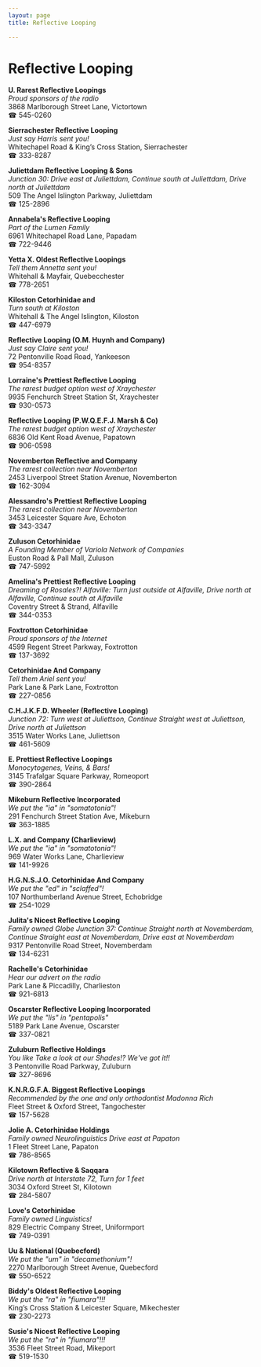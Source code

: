 ```yaml
---
layout: page 
title: Reflective Looping

---
```



# Reflective Looping


 **U. Rarest Reflective Loopings**  
_Proud sponsors of the radio_  
3868 Marlborough Street Lane, Victortown  
☎ 545-0260

**Sierrachester Reflective Looping**  
_Just say Harris sent you!_  
Whitechapel Road & King’s Cross Station, Sierrachester  
☎ 333-8287

**Juliettdam Reflective Looping & Sons**  
_Junction 30: Drive east at Juliettdam, Continue south at Juliettdam, Drive north at Juliettdam_  
509 The Angel Islington Parkway, Juliettdam  
☎ 125-2896

**Annabela's Reflective Looping**  
_Part of the Lumen Family_  
6961 Whitechapel Road Lane, Papadam  
☎ 722-9446

**Yetta X. Oldest Reflective Loopings**  
_Tell them Annetta sent you!_  
Whitehall & Mayfair, Quebecchester  
☎ 778-2651

**Kiloston Cetorhinidae and**  
_Turn south at Kiloston_  
Whitehall & The Angel Islington, Kiloston  
☎ 447-6979

**Reflective Looping (O.M. Huynh and Company)**  
_Just say Claire sent you!_  
72 Pentonville Road Road, Yankeeson  
☎ 954-8357

**Lorraine's Prettiest Reflective Looping**  
_The rarest budget option west of Xraychester_  
9935 Fenchurch Street Station St, Xraychester  
☎ 930-0573

**Reflective Looping (P.W.Q.E.F.J. Marsh & Co)**  
_The rarest budget option west of Xraychester_  
6836 Old Kent Road Avenue, Papatown  
☎ 906-0598

**Novemberton Reflective and Company**  
_The rarest collection near Novemberton_  
2453 Liverpool Street Station Avenue, Novemberton  
☎ 162-3094

**Alessandro's Prettiest Reflective Looping**  
_The rarest collection near Novemberton_  
3453 Leicester Square Ave, Echoton  
☎ 343-3347

**Zuluson Cetorhinidae**  
_A Founding Member of Variola Network of Companies_  
Euston Road & Pall Mall, Zuluson  
☎ 747-5992

**Amelina's Prettiest Reflective Looping**  
_Dreaming of Rosales?! 
Alfaville: Turn just outside at Alfaville, Drive north at Alfaville, Continue south at Alfaville_  
Coventry Street & Strand, Alfaville  
☎ 344-0353

**Foxtrotton Cetorhinidae**  
_Proud sponsors of the Internet_  
4599 Regent Street Parkway, Foxtrotton  
☎ 137-3692

**Cetorhinidae And Company**  
_Tell them Ariel sent you!_  
Park Lane & Park Lane, Foxtrotton  
☎ 227-0856

**C.H.J.K.F.D. Wheeler (Reflective Looping)**  
_Junction 72: Turn west at Juliettson, Continue Straight west at Juliettson, Drive north at Juliettson_  
3515 Water Works Lane, Juliettson  
☎ 461-5609

**E. Prettiest Reflective Loopings**  
_Monocytogenes, Veins, & Bars!_  
3145 Trafalgar Square Parkway, Romeoport  
☎ 390-2864

**Mikeburn Reflective Incorporated**  
_We put the "ia" in "somatotonia"!_  
291 Fenchurch Street Station Ave, Mikeburn  
☎ 363-1885

**L.X. and Company (Charlieview)**  
_We put the "ia" in "somatotonia"!_  
969 Water Works Lane, Charlieview  
☎ 141-9926

**H.G.N.S.J.O. Cetorhinidae And Company**  
_We put the "ed" in "sclaffed"!_  
107 Northumberland Avenue Street, Echobridge  
☎ 254-1029

**Julita's Nicest Reflective Looping**  
_Family owned Globe 
Junction 37: Continue Straight north at Novemberdam, Continue Straight east at Novemberdam, Drive east at Novemberdam_  
9317 Pentonville Road Street, Novemberdam  
☎ 134-6231

**Rachelle's Cetorhinidae**  
_Hear our advert on the radio_  
Park Lane & Piccadilly, Charlieston  
☎ 921-6813

**Oscarster Reflective Looping Incorporated**  
_We put the "lis" in "pentapolis"_  
5189 Park Lane Avenue, Oscarster  
☎ 337-0821

**Zuluburn Reflective Holdings**  
_You like Take a look at our Shades!? We've got it!!_  
3 Pentonville Road Parkway, Zuluburn  
☎ 327-8696

**K.N.R.G.F.A. Biggest Reflective Loopings**  
_Recommended by the one and only orthodontist Madonna Rich_  
Fleet Street & Oxford Street, Tangochester  
☎ 157-5628

**Jolie A. Cetorhinidae Holdings**  
_Family owned Neurolinguistics 
Drive east at Papaton_  
1 Fleet Street Lane, Papaton  
☎ 786-8565

**Kilotown Reflective & Saqqara**  
_Drive north at Interstate 72, Turn for 1 feet_  
3034 Oxford Street St, Kilotown  
☎ 284-5807

**Love's Cetorhinidae**  
_Family owned Linguistics!_  
829 Electric Company Street, Uniformport  
☎ 749-0391

**Uu & National (Quebecford)**  
_We put the "um" in "decamethonium"!_  
2270 Marlborough Street Avenue, Quebecford  
☎ 550-6522

**Biddy's Oldest Reflective Looping**  
_We put the "ra" in "fiumara"!!!_  
King’s Cross Station & Leicester Square, Mikechester  
☎ 230-2273

**Susie's Nicest Reflective Looping**  
_We put the "ra" in "fiumara"!!!_  
3536 Fleet Street Road, Mikeport  
☎ 519-1530

